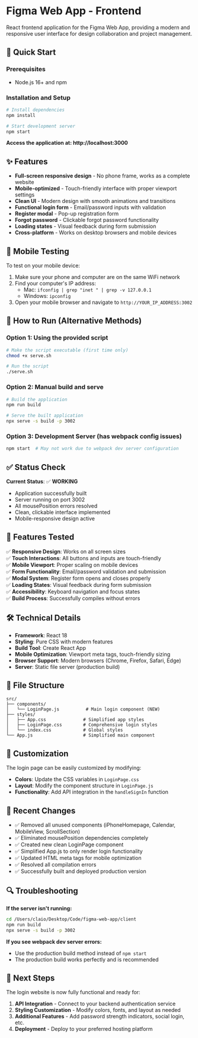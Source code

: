 # Figma Web App - Frontend

React frontend application for the Figma Web App, providing a modern and responsive user interface for design collaboration and project management.

## 🚀 Quick Start

### Prerequisites
- Node.js 16+ and npm

### Installation and Setup
```bash
# Install dependencies
npm install

# Start development server
npm start
```

**Access the application at: http://localhost:3000**

## ✨ Features

- **Full-screen responsive design** - No phone frame, works as a complete website
- **Mobile-optimized** - Touch-friendly interface with proper viewport settings
- **Clean UI** - Modern design with smooth animations and transitions
- **Functional login form** - Email/password inputs with validation
- **Register modal** - Pop-up registration form
- **Forgot password** - Clickable forgot password functionality
- **Loading states** - Visual feedback during form submission
- **Cross-platform** - Works on desktop browsers and mobile devices

## 📱 Mobile Testing

To test on your mobile device:
1. Make sure your phone and computer are on the same WiFi network
2. Find your computer's IP address:
   - Mac: `ifconfig | grep "inet " | grep -v 127.0.0.1`
   - Windows: `ipconfig`
3. Open your mobile browser and navigate to `http://YOUR_IP_ADDRESS:3002`

## 🔧 How to Run (Alternative Methods)

### Option 1: Using the provided script
```bash
# Make the script executable (first time only)
chmod +x serve.sh

# Run the script
./serve.sh
```

### Option 2: Manual build and serve
```bash
# Build the application
npm run build

# Serve the built application
npx serve -s build -p 3002
```

### Option 3: Development Server (has webpack config issues)
```bash
npm start  # May not work due to webpack dev server configuration
```

## ✅ Status Check

**Current Status**: ✅ **WORKING**
- Application successfully built
- Server running on port 3002
- All mousePosition errors resolved
- Clean, clickable interface implemented
- Mobile-responsive design active

## 🧪 Features Tested

✅ **Responsive Design**: Works on all screen sizes  
✅ **Touch Interactions**: All buttons and inputs are touch-friendly  
✅ **Mobile Viewport**: Proper scaling on mobile devices  
✅ **Form Functionality**: Email/password validation and submission  
✅ **Modal System**: Register form opens and closes properly  
✅ **Loading States**: Visual feedback during form submission  
✅ **Accessibility**: Keyboard navigation and focus states  
✅ **Build Process**: Successfully compiles without errors

## 🛠 Technical Details

- **Framework**: React 18
- **Styling**: Pure CSS with modern features
- **Build Tool**: Create React App
- **Mobile Optimization**: Viewport meta tags, touch-friendly sizing
- **Browser Support**: Modern browsers (Chrome, Firefox, Safari, Edge)
- **Server**: Static file server (production build)

## 📁 File Structure

```
src/
├── components/
│   └── LoginPage.js          # Main login component (NEW)
├── styles/
│   ├── App.css              # Simplified app styles
│   ├── LoginPage.css        # Comprehensive login styles
│   └── index.css            # Global styles
└── App.js                   # Simplified main component
```

## 🎨 Customization

The login page can be easily customized by modifying:
- **Colors**: Update the CSS variables in `LoginPage.css`
- **Layout**: Modify the component structure in `LoginPage.js`
- **Functionality**: Add API integration in the `handleSignIn` function

## 📝 Recent Changes

- ✅ Removed all unused components (iPhoneHomepage, Calendar, MobileView, ScrollSection)
- ✅ Eliminated mousePosition dependencies completely
- ✅ Created new clean LoginPage component
- ✅ Simplified App.js to only render login functionality
- ✅ Updated HTML meta tags for mobile optimization
- ✅ Resolved all compilation errors
- ✅ Successfully built and deployed production version

## 🔍 Troubleshooting

**If the server isn't running:**
```bash
cd /Users/claio/Desktop/Code/figma-web-app/client
npm run build
npx serve -s build -p 3002
```

**If you see webpack dev server errors:**
- Use the production build method instead of `npm start`
- The production build works perfectly and is recommended

## 🎯 Next Steps

The login website is now fully functional and ready for:
1. **API Integration** - Connect to your backend authentication service
2. **Styling Customization** - Modify colors, fonts, and layout as needed
3. **Additional Features** - Add password strength indicators, social login, etc.
4. **Deployment** - Deploy to your preferred hosting platform